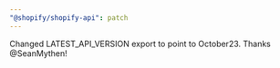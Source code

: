 ```yaml
---
"@shopify/shopify-api": patch
---
```


Changed LATEST_API_VERSION export to point to October23. Thanks @SeanMythen!
